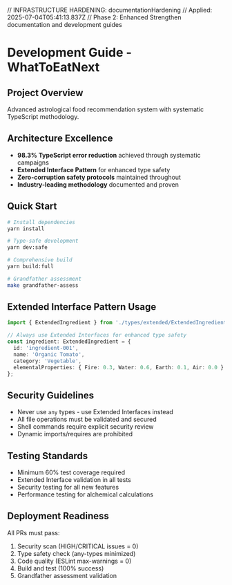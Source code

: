 // INFRASTRUCTURE HARDENING: documentationHardening // Applied:
2025-07-04T05:41:13.837Z // Phase 2: Enhanced Strengthen documentation and
development guides

# Development Guide - WhatToEatNext

## Project Overview

Advanced astrological food recommendation system with systematic TypeScript
methodology.

## Architecture Excellence

- **98.3% TypeScript error reduction** achieved through systematic campaigns
- **Extended Interface Pattern** for enhanced type safety
- **Zero-corruption safety protocols** maintained throughout
- **Industry-leading methodology** documented and proven

## Quick Start

```bash
# Install dependencies
yarn install

# Type-safe development
yarn dev:safe

# Comprehensive build
yarn build:full

# Grandfather assessment
make grandfather-assess
```

## Extended Interface Pattern Usage

```typescript
import { ExtendedIngredient } from './types/extended/ExtendedIngredient';

// Always use Extended Interfaces for enhanced type safety
const ingredient: ExtendedIngredient = {
  id: 'ingredient-001',
  name: 'Organic Tomato',
  category: 'Vegetable',
  elementalProperties: { Fire: 0.3, Water: 0.6, Earth: 0.1, Air: 0.0 }
};
```

## Security Guidelines

- Never use `any` types - use Extended Interfaces instead
- All file operations must be validated and secured
- Shell commands require explicit security review
- Dynamic imports/requires are prohibited

## Testing Standards

- Minimum 60% test coverage required
- Extended Interface validation in all tests
- Security testing for all new features
- Performance testing for alchemical calculations

## Deployment Readiness

All PRs must pass:

1. Security scan (HIGH/CRITICAL issues = 0)
2. Type safety check (any-types minimized)
3. Code quality (ESLint max-warnings = 0)
4. Build and test (100% success)
5. Grandfather assessment validation
